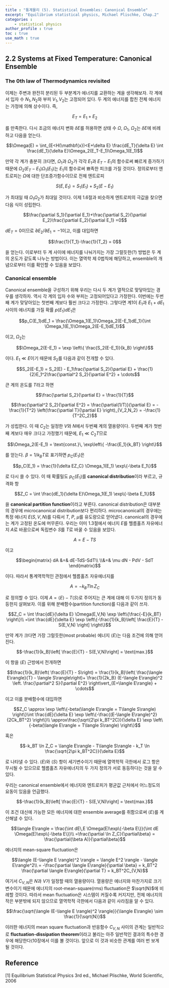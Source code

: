 ```yaml
---
title : "통계물리 (5). Statistical Ensembles: Canonical Ensemble"
excerpt: "Equilibrium statistical physics, Michael Plischke, Chap.2"
categories :
    - statistical physics
author_profile : true
toc : true
use_math : true
---
```


## 2.2 Systems at Fixed Temperature: Canonical Ensemble

### The 0th law of Thermodynamics revisited

이제는 주변과 완전히 분리된 두 부분계가 에너지를 교환하는 계을 생각해보자. 각 계에서 입자 수 $N_1,N_2$와 부피 $V_1, V_2$는 고정되어 있다. 두 계의 에너지를 합친 전체 에너지는 가정에 의해 상수이다. 즉,

$$E_T = E_1 + E_2$$

를 만족한다. 다시 조금의 에너지 변화 $\delta E$를 허용하면 상태 수 $\Omega$, $\Omega_1$, $\Omega_2$는 $\delta E$에 비례하고 다음을 얻는다.

$$\Omega(E) = \int_{E<H(\mathbf{x})<E+\delta E} \frac{dE_T}{\delta E} \int \frac{dE_1}{\delta E}\Omega_2(E_T-E_1)\Omega_1(E_1)$$

만약 각 계가 충분히 크다면, $\Omega_1$과 $\Omega_2$가 각각 $E_1$과 $E_T-E_1$의 함수로써 빠르게 증가하기 때문에 $\Omega_2(E_T-E_1)\Omega_1(E_1)$는 $E_1$의 함수로써 뾰족한 피크를 가질 것이다. 정의로부터 엔트로피는 $\Omega$에 대한 단조증가함수이므로 전체 엔트로피

$$S(E,E_1) = S_1(E_1) + S_2(E-E_1)$$

가 최대일 때 $\Omega_1\Omega_2$가 최대일 것이다. 이제 1.6절과 비슷하게 엔트로피의 극값을 찾으면 다음 식이 성립한다.

$$\frac{\partial S_1}{\partial E_1}+\frac{\partial S_2}{\partial E_2}\frac{\partial E_2}{\partial E_1} =0$$

$dE_T = 0$이므로 $\partial E_2/\partial E_1=-1$이고, 이를 대입하면

$$\frac{1}{T_1}-\frac{1}{T_2} = 0$$

을 얻는다. 이로부터 두 계 사이에 에너지를 나눠가지는 가장 그럴듯한(?) 방법은 두 계의 온도가 같도록 나누는 방법이다. 이는 열역학 제 0법칙에 해당하고, ensemble의 개념으로부터 이를 확인할 수 있음을 보았다.

### Canonical ensemble

Canonical ensemble을 구성하기 위해 우리는 다시 두 계가 열적으로 맞닿아있는 경우를 생각하자. 역시 각 계의 입자 수와 부피는 고정되어있다고 가정한다. 이번에는 두번째 계가 맞닿아있는 첫번째 계보다 훨씬 크다고 가정한다. 그렇다면 계1이 $E_1$과 $E_1 + dE_1$ 사이의 에너지를 가질 확률 $p(E_1)dE_1$은

$$p_C(E_1)dE_1 = \frac{\Omega_1(E_1)\Omega_2(E-E_1)dE_1}{\int \Omega_1(E_1)\Omega_2(E-E_1)dE_1}$$

이고, $\Omega_2$는

$$\Omega_2(E-E_1) = \exp \left\{ \frac{S_2(E-E_1)}{k_B} \right\}$$

이다. $E_1 \ll E$이기 때문에 $S_2$를 다음과 같이 전개할 수 있다.

$$S_2(E-E_1) = S_2(E) - E_1\frac{\partial S_2}{\partial E}  + \frac{1}{2}E_1^2\frac{\partial^2 S_2}{\partial E^2} + \cdots$$

큰 계의 온도를 $T$라고 하면

$$\frac{\partial S_2}{\partial E} = \frac{1}{T}$$

$$\frac{\partial^2 S_2}{\partial E^2} = \frac{\partial(1/T)}{\partial E} = -\frac{1}{T^2} \left(\frac{\partial T}{\partial E} \right)_{V_2,N_2} = -\frac{1}{T^2C_2}$$

가 성립한다. 이 때 $C_2$는 일정한 $V$와 $N$에서 두번째 계의 열용량이다. 두번째 계가 첫번째 계보다 매우 크다고 가정했기 때문에, $E_1 \ll C_2T$므로

$$\Omega_2(E-E_1) = \text{const.}\, \exp\left\{ -\frac{E_1}{k_BT} \right\}$$

를 얻는다. $\beta = 1/k_BT$로 표기하면 $p_C(E_1)$은

$$p_C(E_1) = \frac{1}{\delta EZ_C} \Omega_1(E_1) \exp\{-\beta E_1\}$$

로 다시 쓸 수 있다. 이 때 확률밀도 $p_C(E_1)$를 **canonical distribution**이라 부르고, 규격화 항

$$Z_C = \int \frac{dE_1}{\delta E}\Omega_1(E_1) \exp\{-\beta E_1\}$$

을 **canonical partition function**이라고 부른다. canonical distribution은 대부분의 경우에 microcanonical distribution보다 편리하다. microcanonical의 경우에는 특정 에너지 $E(S,V,N)$를 다뤄서 $T$, $P$, $\mu$를 유도량으로 얻어냈다. canonical의 경우에는 계가 고정된 온도에 머무른다. 우리는 이미 1.3절에서 에너지 $E$를 헬름홀츠 자유에너지 $A$로 바꿈으로써 독립변수 $S$를 $T$로 바꿀 수 있음을 보았다.

$$A = E-TS$$

이고

$$\begin{matrix} dA &=& dE-TdS-SdT\\ \\&=& \mu dN - PdV - SdT \end{matrix}$$

이다. 따라서 통계역학적인 관점에서 헬름홀츠 자유에너지를

$$A = -k_BT\ln Z_C$$

로 정의할 수 있다. 이제 $A=\langle E\rangle -T\langle S\rangle$로 주어지는 큰 계에 대해 이 두가지 정의가 동등한지 살펴보자. 이를 위해 분배함수(partition function)를 다음과 같이 쓰자.

$$Z_C = \int \frac{dE}{\delta E} \Omega(E,V,N) \exp \left\{\frac{-E}{k_BT} \right\}\\ =\int \frac{dE}{\delta E} \exp \left\{-\frac{1}{k_B}\left[ \frac{E}{T} - S(E,V,N) \right] \right\}$$

만약 계가 크다면 가장 그럴듯한(most probable) 에너지 $\langle E\rangle$는 다음 조건에 의해 얻어진다.

$$-\frac{1}{k_B}\left[ \frac{E}{T} - S(E,V,N)\right] = \text{max.}$$

이 항을 $\langle E\rangle$ 근방에서 전개하면

$$\frac{1}{k_B}\left( \frac{E}{T} - S\right) = \frac{1}{k_B}\left( \frac{\langle E\rangle}{T} - \langle S\rangle\right)+ \frac{1}{2k_B} (E-\langle E\rangle)^2 \left. \frac{\partial^2 S}{\partial E^2} \right\vert_{E=\langle E\rangle} + \cdots$$

이고 이를 분배함수에 대입하면

$$Z_C \approx \exp \left\{-beta(\langle E\rangle = T\langle S\rangle) \right\}\int \frac{dE}{\delta E} \exp \left\{-\frac{(E-\langle E\rangle)^2}{2Ck_BT^2} \right\}\\ \approx\frac{\sqrt{2\pi k_BT^2C}}{\delta E} \exp \left\{-beta(\langle E\rangle = T\langle S\rangle) \right\}$$

혹은

$$-k_BT \ln Z_C = \langle E\rangle - T\langle S\rangle - k_T \ln \frac{\sqrt{2\pi k_BT^2C}}{\delta E}$$

로 나타낼 수 있다. $\langle E\rangle$와 $\langle S\rangle$ 항이 세기변수이기 때문에 열역학적 극한에서 로그 항은 무시될 수 있으므로 헬름홀츠 자유에너지의 두 가지 정의가 서로 동등하다는 것을 알 수 있다.

우리는 canonical ensemble에서 에너지와 엔트로피가 평균값 근처에서 어느정도의 요동이 있음을 언급했다.

$$-\frac{1}{k_B}\left[ \frac{E}{T} - S(E,V,N)\right] = \text{max.}$$

이 조건 대신에 가능한 모든 에너지에 대한 ensemble average를 취함으로써 $\langle E\rangle$를 계산해낼 수 있다.

$$\langle E\rangle = \frac{\int dE\,E \Omega(E)\exp\{-\beta E\}}{\int dE \Omega(E)\exp\{-\beta E\}}\\ =\frac{\partial \ln Z_C}{\partial\beta} = \frac{\partial(\beta A)}{\partial\beta}$$

에너지의 mean-square fluctuation은

$$\langle (E-\langle E \rangle)^2 \rangle = \langle E^2 \rangle - \langle E\rangle^2\\ = -\frac{\partial \langle E\rangle}{\partial \beta} = k_BT^2 \frac{\partial \langle E\rangle}{\partial T} = k_BT^2C_{V,N}$$

여기서 $C_{V,N}$은 $N$과 $V$가 일정할 때의 열용량이다. 열용량은 에너지와 마찬가지로 크기변수이기 때문에 에너지의 root-mean-square(rms) fluctuation은 $\sqrt{N}$에 비례할 것이다. 따라서 mean fluctuation은 시스템이 커질수록 커지지만, 전체 에너지의 작은 부분밖에 되지 않으므로 열역학적 극한에서 다음과 같이 사라짐을 알 수 있다.

$$\frac{\sqrt{\langle (E-\langle E \rangle)^2 \rangle}}{\langle E\rangle} \sim \frac{1}{\sqrt{N}}$$

이러한 에너지의 mean square fluctuation과 반응함수 $C_{V,N}$ 사이의 관계는 일반적으로 **fluctuation-dissipation theorem**이라고 불리는 아주 일반적인 결과의 특수한 경우에 해당한다(10장에서 이를 볼 것이다). 앞으로 이 것과 비슷한 관계를 여러 번 보게 될 것이다.



## Reference

[1] Equilibrium Statistical Physics 3rd ed., Michael Plischke, World Scientific, 2006